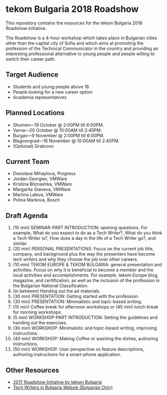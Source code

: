 # tekom Bulgaria 2018 Roadshow

This repository contains the resources for the tekom Bulgaria 2018 Roadshow initiative.

The Roadshow is a 4-hour workshop which takes place in Bulgarian cities other than the capital city of Sofia and which aims at promoting the profession of the Technical Communicator in the country and providing an interesting professional alternative to young people and people willing to switch their career path.

## Target Audience

* Students and young people above 18
* People looking for a new career option
* Academia representatives

## Planned Locations

* Shumen&mdash;19 October @ 2:00PM till 6:00PM.
* Varna&mdash;20 October @ 10:00AM till 2:45PM.
* Burgas&mdash;9 November @ 2:00PM till 6:00PM.
* Blagoevgrad&mdash;16 November @ 10:00AM till 2:45PM.
* (Optional) Grabrovo

## Current Team

* Desislava Mihaylova, Progress
* Jordan Georgiev, VMWare
* Kristina Bliznashka, VMWare
* Margarita Staneva, VMWare
* Martina Laleva, VMWare
* Polina Markova, Bosch

## Draft Agenda

1. (10 min) SEMINAR-PART INTRODUCTION: opening questions. For example, What do you expect to do as a Tech Writer?, What do you think a Tech Writer is?, How does a day in the life of a Tech Writer go?, and similar.
1. (20 min) PERSONAL PRESENTATIONS: Focus on the current job title, company, and background plus the way the presenters have become tech writers and why they choose the job over other careers.
1. (10 min) TEKOM EUROPE & TEKOM BULGARIA: general presentation and activities. Focus on why it is beneficial to become a member and the local activities and accomplishments. For example, tekom Europe blog, magazine, and certification, as well as the inclusion of the profession in the Bulgarian National Classification.
1. (in between) Handing out the ad materials.
1. (30 min) PRESENTATION: Getting started with the profession.
1. (30 min) PRESENTATION: Minimalistic and topic-based writing.
1. (15 min) Coffee break for afternoon workshops or (45 min) lunch break for morning workshops.
1. (5 min) WORKSHOP-PART INTRODUCTION: Setting the guidelines and handing out the exercises.
1. (30 min) WORKSHOP: Minimalistic and topic-based writing, improving instructions.
1. (40 min) WORKSHOP: Making Coffee or washing the dishes, authoring instructions.
1. (50 min) WORKSHOP: User perspective vs feature descriptions, authoring instructions for a smart-phone application.

## Other Resources

* [2017 Roadshow Initiative by tekom Bulgaria](https://github.com/telerik/tekom-2017roadshow)
* [Tech Writers in Bulgaria Websie (Bulgarian Only)](http://techwritersbg.org/)
